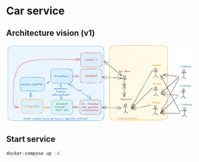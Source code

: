# Car service

## Architecture vision (v1)

![architecture_image.png](../docs/figs/car_service_app.png)

## Start service

```bash
docker-compose up -d 
```
